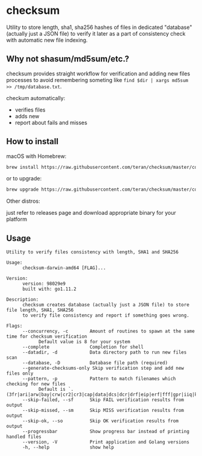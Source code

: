checksum
========

Utility to store length, sha1, sha256 hashes of files in dedicated "database"(actually just a JSON file) to
verify it later as a part of consistency check with automatic new file indexing.

Why not shasum/md5sum/etc.?
---------------------------

checksum provides straight workflow for verification and adding new files processes
to avoid remembering someting like `find $dir | xargs md5sum >> /tmp/database.txt`.

checkum automatically:

* verifies files
* adds new
* report about fails and misses

How to install
--------------

macOS with Homebrew:

```bash
brew install https://raw.githubusercontent.com/teran/checksum/master/contrib/Homebrew/checksum.rb
```

or to upgrade:

```bash
brew upgrade https://raw.githubusercontent.com/teran/checksum/master/contrib/Homebrew/checksum.rb
```

Other distros:

just refer to releases page and download appropriate binary for your platform

Usage
-----

```man
Utility to verify files consistency with length, SHA1 and SHA256

Usage:
      checksum-darwin-amd64 [FLAG]...

Version:
      version: 98029e9
      built with: go1.11.2

Description:
      checksum creates database (actually just a JSON file) to store file length, SHA1, SHA256
      to verify file consistency and report if something goes wrong.

Flags:
      --concurrency, -c        Amount of routines to spawn at the same time for checksum verification
            Default value is 8 for your system
      --complete               Completion for shell
      --datadir, -d            Data directory path to run new files scan
      --database, -D           Database file path (required)
      --generate-checksums-only Skip verification step and add new files only
      --pattern, -p            Pattern to match filenames which checking for new files
            Default is `.(3fr|ari|arw|bay|crw|cr2|cr3|cap|data|dcs|dcr|drf|eip|erf|fff|gpr|iiq|k25|kdc|mdc|mef|mos|mrw|nef|nrw|obm|orf|pef|ptx|pxn|r3d|raf|raw|rwl|rw2|rwz|sr2|srf|srw|x3f)$`
      --skip-failed, --sf      Skip FAIL verification results from output
      --skip-missed, --sm      Skip MISS verification results from output
      --skip-ok, --so          Skip OK verification results from output
      --progressbar            Show progress bar instead of printing handled files
      --version, -V            Print application and Golang versions
      -h, --help               show help
```
